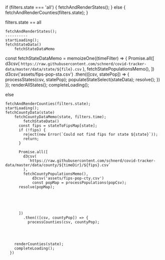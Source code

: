   if (filters.state === 'all') {
    fetchAndRenderStates();
  } else {
    fetchAndRenderCounties(filters.state);
  }


filters.state == all

    fetchAndRenderStates();
    ----------
    startLoading();
    fetchStateData()
        fetchStateDataMemo
  const fetchStateDataMemo = memoizeOne((timeFilter) => {
      Promise.all([
        d3csv(
          `https://raw.githubusercontent.com/schnerd/covid-tracker-data/master/data/state/${file}.csv`
        ),
        fetchStatePopulationsMemo(),
      ])
      d3csv('assets/fips-pop-sta.csv')
        .then(([csv, statePop]) => {
          processStates(csv, statePop);
          populateStateSelect(stateData);
          resolve();
        })
  });
        renderAllStates();
        completeLoading();

else

    fetchAndRenderCounties(filters.state);
    startLoading();
    fetchCountyData(state)
        fetchCountyDataMemo(state, filters.time);
            fetchStateData()
          const fips = stateToFipsMap[state];
          if (!fips) {
            reject(new Error(`Could not find fips for state ${state}`));
            return;
          }

          Promise.all([
            d3csv(
              `https://raw.githubusercontent.com/schnerd/covid-tracker-data/master/data/county/${timeDir}/${fips}.csv`
            ),
            fetchCountyPopulationsMemo(),
                d3csv('assets/fips-pop-cty.csv')
                const popMap = processPopulations(popCsv);
          resolve(popMap);





          ])
            .then(([csv, countyPop]) => {
              processCounties(csv, countyPop);




        renderCounties(state);
        completeLoading();
      })
